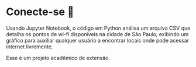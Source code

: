 # Conecte-se 🛜

Usando Jupyter Notebook, o código em Python análisa um arquivo CSV
que detalha os pontos de wi-fi disponiveis na cidade de São Paulo,
exibindo um gráfico para auxiliar qualquer usuário a encontrar locais
onde pode acessar internet livremente.

Esse é um projeto acadêmico de extensão.
